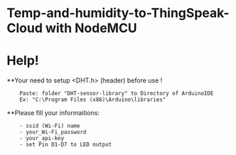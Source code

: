 # Temp-and-humidity-to-ThingSpeak-Cloud with NodeMCU

# Help!
**Your need to setup  <DHT.h>   (header) before use ! 

		Paste: folder "DHT-sensor-library" to Directory of ArduinoIDE    
		Ex: "C:\Program Files (x86)\Arduino\libraries"

**Please fill your informaitions:	

		- ssid (Wi-Fi) name 
		- your_Wi-Fi_password
		- your_api-key
		- set Pin D1-D7 to LED output

